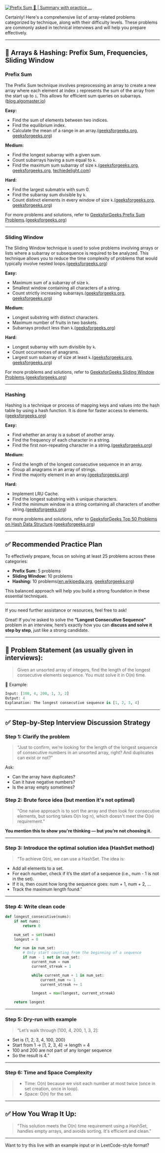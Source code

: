 [![Prefix Sum 🚀 | Summary with practice ...](https://images.openai.com/thumbnails/8b22f8785cfc59646979e680899ede05.png)](https://medium.com/%40maityamit/prefix-sum-summary-with-practice-questions-sheet-1d-2d-on-leetcode-83c8deb4f713)

Certainly! Here's a comprehensive list of array-related problems categorized by technique, along with their difficulty levels. These problems are commonly asked in technical interviews and will help you prepare effectively.

---

## 🧠 Arrays & Hashing: Prefix Sum, Frequencies, Sliding Window

### **Prefix Sum**

The Prefix Sum technique involves preprocessing an array to create a new array where each element at index `i` represents the sum of the array from the start up to `i`. This allows for efficient sum queries on subarrays.([blog.algomaster.io][1])

**Easy:**

* Find the sum of elements between two indices.
* Find the equilibrium index.
* Calculate the mean of a range in an array.([geeksforgeeks.org][2], [geeksforgeeks.org][3])

**Medium:**

* Find the longest subarray with a given sum.
* Count subarrays having a sum equal to `k`.
* Find the maximum sum subarray of size `k`.([geeksforgeeks.org][4], [geeksforgeeks.org][3], [techiedelight.com][5])

**Hard:**

* Find the largest submatrix with sum 0.
* Find the subarray sum divisible by `k`.
* Count distinct elements in every window of size `k`.([geeksforgeeks.org][3], [geeksforgeeks.org][4])

For more problems and solutions, refer to [GeeksforGeeks Prefix Sum Problems](https://www.geeksforgeeks.org/top-problems-on-prefix-sum-technique-for-interviews/).([geeksforgeeks.org][3])

---

### **Sliding Window**

The Sliding Window technique is used to solve problems involving arrays or lists where a subarray or subsequence is required to be analyzed. This technique allows you to reduce the time complexity of problems that would typically involve nested loops.([geeksforgeeks.org][6])

**Easy:**

* Maximum sum of a subarray of size `k`.
* Smallest window containing all characters of a string.
* Count strictly increasing subarrays.([geeksforgeeks.org][6], [geeksforgeeks.org][4])

**Medium:**

* Longest substring with distinct characters.
* Maximum number of fruits in two baskets.
* Subarrays product less than `k`.([geeksforgeeks.org][6])

**Hard:**

* Longest subarray with sum divisible by `k`.
* Count occurrences of anagrams.
* Largest sum subarray of size at least `k`.([geeksforgeeks.org][4], [geeksforgeeks.org][6])

For more problems and solutions, refer to [GeeksforGeeks Sliding Window Problems](https://www.geeksforgeeks.org/top-problems-on-sliding-window-technique-for-interviews/).([geeksforgeeks.org][6])

---

### **Hashing**

Hashing is a technique or process of mapping keys and values into the hash table by using a hash function. It is done for faster access to elements.([geeksforgeeks.org][4])

**Easy:**

* Find whether an array is a subset of another array.
* Find the frequency of each character in a string.
* Find the first non-repeating character in a string.([geeksforgeeks.org][4])

**Medium:**

* Find the length of the longest consecutive sequence in an array.
* Group all anagrams in an array of strings.
* Find the majority element in an array.([geeksforgeeks.org][4])

**Hard:**

* Implement LRU Cache.
* Find the longest substring with `k` unique characters.
* Find the minimum window in a string containing all characters of another string.([geeksforgeeks.org][4])

For more problems and solutions, refer to [GeeksforGeeks Top 50 Problems on Hash Data Structure](https://www.geeksforgeeks.org/top-50-problems-on-hash-data-structure-asked-in-sde-interviews/).([geeksforgeeks.org][4])

---

## ✅ Recommended Practice Plan

To effectively prepare, focus on solving at least 25 problems across these categories:

* **Prefix Sum:** 5 problems
* **Sliding Window:** 10 problems
* **Hashing:** 10 problems([en.wikipedia.org][7], [geeksforgeeks.org][4])

This balanced approach will help you build a strong foundation in these essential techniques.

---

If you need further assistance or resources, feel free to ask!

[1]: https://blog.algomaster.io/p/15-leetcode-patterns?utm_source=chatgpt.com "15 Patterns"
[2]: https://www.geeksforgeeks.org/window-sliding-technique/?utm_source=chatgpt.com "Sliding Window Technique - GeeksforGeeks"
[3]: https://www.geeksforgeeks.org/top-problems-on-prefix-sum-technique-for-interviews/?utm_source=chatgpt.com "Top Problems on Prefix Sum Technique for Interviews - GeeksforGeeks"
[4]: https://www.geeksforgeeks.org/top-50-problems-on-hash-data-structure-asked-in-sde-interviews/?utm_source=chatgpt.com "Top 50 Problems on Hash Data Structure asked in SDE Interviews - GeeksforGeeks"
[5]: https://www.techiedelight.com/sliding-window-problems?utm_source=chatgpt.com "Sliding Window Algorithm – Practice Problems | Techie Delight"
[6]: https://www.geeksforgeeks.org/top-problems-on-sliding-window-technique-for-interviews/?utm_source=chatgpt.com "Top Problems on Sliding Window Technique for Interviews | GeeksforGeeks"
[7]: https://en.wikipedia.org/wiki/Maximum_subarray_problem?utm_source=chatgpt.com "Maximum subarray problem"









Great! If you're asked to solve the **"Longest Consecutive Sequence"** problem in an interview, here’s exactly how you can **discuss and solve it step by step**, just like a strong candidate.

---

## 🧠 Problem Statement (as usually given in interviews):

> Given an unsorted array of integers, find the length of the longest consecutive elements sequence.
> You must solve it in O(n) time.

📌 Example:

```python
Input: [100, 4, 200, 1, 3, 2]
Output: 4
Explanation: The longest consecutive sequence is [1, 2, 3, 4]
```

---

## ✅ Step-by-Step Interview Discussion Strategy

### **Step 1: Clarify the problem**

> “Just to confirm, we’re looking for the length of the longest sequence of consecutive numbers in an unsorted array, right? And duplicates can exist or not?”

Ask:

* Can the array have duplicates?
* Can it have negative numbers?
* Is the array empty sometimes?

### **Step 2: Brute force idea (but mention it's not optimal)**

> “One naive approach is to sort the array and then look for consecutive elements, but sorting takes O(n log n), which doesn't meet the O(n) requirement.”

**You mention this to show you're thinking — but you’re not choosing it.**

---

### **Step 3: Introduce the optimal solution idea (HashSet method)**

> “To achieve O(n), we can use a HashSet. The idea is:

* Add all elements to a set.
* For each number, check if it’s the *start* of a sequence (i.e., num - 1 is not in the set).
* If it is, then count how long the sequence goes: num + 1, num + 2, ...
* Track the maximum length found.”

---

### **Step 4: Write clean code**

```python
def longest_consecutive(nums):
    if not nums:
        return 0

    num_set = set(nums)
    longest = 0

    for num in num_set:
        # Only start counting from the beginning of a sequence
        if num - 1 not in num_set:
            current_num = num
            current_streak = 1

            while current_num + 1 in num_set:
                current_num += 1
                current_streak += 1

            longest = max(longest, current_streak)

    return longest
```

---

### **Step 5: Dry-run with example**

> “Let’s walk through \[100, 4, 200, 1, 3, 2]:

* Set is {1, 2, 3, 4, 100, 200}
* Start from 1 → \[1, 2, 3, 4] → length = 4
* 100 and 200 are not part of any longer sequence
* So the result is 4.”

---

### **Step 6: Time and Space Complexity**

> * Time: O(n) because we visit each number at most twice (once in set creation, once in loop).
> * Space: O(n) for the set.

---

## ✅ How You Wrap It Up:

> "This solution meets the O(n) time requirement using a HashSet, handles empty arrays, and avoids sorting. It's efficient and clean."

---

Want to try this live with an example input or in LeetCode-style format?
